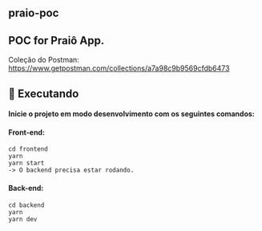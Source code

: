 ## praio-poc
## POC for Praiô App.
Coleção do Postman: https://www.getpostman.com/collections/a7a98c9b9569cfdb6473

## :running: Executando

<h4> Inicie o projeto em modo desenvolvimento com os seguintes comandos: </h4>

<h4> Front-end: </h4>

```
cd frontend
yarn
yarn start
-> O backend precisa estar rodando.
```

<h4> Back-end: </h4>

```
cd backend
yarn
yarn dev
```

